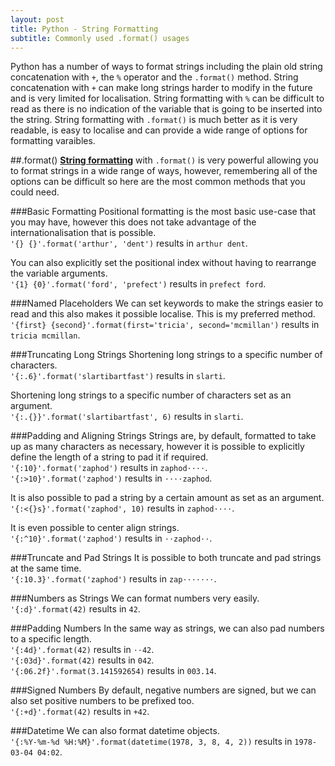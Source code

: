 ```yaml
---
layout: post
title: Python - String Formatting
subtitle: Commonly used .format() usages
---
```


Python has a number of ways to format strings including the plain old string concatenation with `+`, the `%` operator and the `.format()` method. String concatenation with `+` can make long strings harder to modify in the future and is very limited for localisation. String formatting with `%` can be difficult to read as there is no indication of the variable that is going to be inserted into the string. String formatting with `.format()` is much better as it is very readable, is easy to localise and can provide a wide range of options for formatting varaibles.

##.format() 
[**String formatting**](https://docs.python.org/2/library/stdtypes.html#str.format) with `.format()` is very powerful allowing you to format strings in a wide range of ways, however, remembering all of the options can be difficult so here are the most common methods that you could need. 

###Basic Formatting
Positional formatting is the most basic use-case that you may have, however this does not take advantage of the internationalisation that is possible.  
`'{} {}'.format('arthur', 'dent')` results in `arthur dent`.

You can also explicitly set the positional index without having to rearrange the variable arguments.  
`'{1} {0}'.format('ford', 'prefect')` results in `prefect ford`.

###Named Placeholders
We can set keywords to make the strings easier to read and this also makes it possible localise. This is my preferred method.  
`'{first} {second}'.format(first='tricia', second='mcmillan')` results in `tricia mcmillan`.

###Truncating Long Strings
Shortening long strings to a specific number of characters.  
`'{:.6}'.format('slartibartfast')` results in `slarti`.

Shortening long strings to a specific number of characters set as an argument.  
`'{:.{}}'.format('slartibartfast', 6)` results in `slarti`.

###Padding and Aligning Strings
Strings are, by default, formatted to take up as many characters as necessary, however it is possible to explicitly define the length of a string to pad it if required.  
`'{:10}'.format('zaphod')` results in `zaphod⋅⋅⋅⋅`.  
`'{:>10}'.format('zaphod')` results in `⋅⋅⋅⋅zaphod`.

It is also possible to pad a string by a certain amount as set as an argument.  
`'{:<{}s}'.format('zaphod', 10)` results in `zaphod⋅⋅⋅⋅`.

It is even possible to center align strings.  
`'{:^10}'.format('zaphod')` results in `⋅⋅zaphod⋅⋅`.

###Truncate and Pad Strings
It is possible to both truncate and pad strings at the same time.  
`'{:10.3}'.format('zaphod')` results in `zap⋅⋅⋅⋅⋅⋅⋅`.

###Numbers as Strings
We can format numbers very easily.  
`'{:d}'.format(42)` results in `42`.

###Padding Numbers
In the same way as strings, we can also pad numbers to a specific length.  
`'{:4d}'.format(42)` results in `⋅⋅42`.  
`'{:03d}'.format(42)` results in `042`.  
`'{:06.2f}'.format(3.141592654)` results in `003.14`.

###Signed Numbers
By default, negative numbers are signed, but we can also set positive numbers to be prefixed too.  
`'{:+d}'.format(42)` results in `+42`.

###Datetime
We can also format datetime objects.  
`'{:%Y-%m-%d %H:%M}'.format(datetime(1978, 3, 8, 4, 2))` results in `1978-03-04 04:02`.
